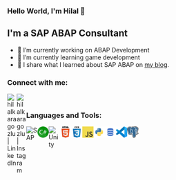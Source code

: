 ### Hello World, I'm Hilal 👋


## I'm a SAP ABAP Consultant 
- 🔭 I’m currently working on ABAP Development
- 🌱 I’m currently learning game development
- 📝  I share what I learned about SAP ABAP on [my blog].


### Connect with me:

[<img align="left" alt="hilalkaragozlu | LinkedIn" width="22px" src="https://velanovascular.com/wp-content/uploads/2020/06/LinkedIn.png" />][linkedin]
[<img align="left" alt="hilalkaragozlu | Instagram" width="22px" src="https://upload.wikimedia.org/wikipedia/commons/thumb/e/e7/Instagram_logo_2016.svg/1200px-Instagram_logo_2016.svg.png" />][instagram]
<br>

### Languages and Tools:

<img align="left" alt="SAP" width="26px" src="https://img.icons8.com/color/48/000000/sap.png"/>
<img align="left" alt="CSharp" width="26px" src="https://raw.githubusercontent.com/github/explore/80688e429a7d4ef2fca1e82350fe8e3517d3494d/topics/csharp/csharp.png" />
<img align="left" alt="Unity" width="26px" src="https://img.icons8.com/fluency/48/000000/unity.png"/>
<img align="left" alt="HTML5" width="26px" src="https://raw.githubusercontent.com/github/explore/80688e429a7d4ef2fca1e82350fe8e3517d3494d/topics/html/html.png" />
<img align="left" alt="CSS3" width="26px" src="https://raw.githubusercontent.com/github/explore/80688e429a7d4ef2fca1e82350fe8e3517d3494d/topics/css/css.png" />
<img align="left" alt="JavaScript" width="26px" src="https://raw.githubusercontent.com/github/explore/80688e429a7d4ef2fca1e82350fe8e3517d3494d/topics/javascript/javascript.png" />
<img align="left" alt="python" width="26px" src="https://raw.githubusercontent.com/github/explore/80688e429a7d4ef2fca1e82350fe8e3517d3494d/topics/python/python.png" />
<img align="left" alt="SQL" width="26px" src="https://raw.githubusercontent.com/github/explore/80688e429a7d4ef2fca1e82350fe8e3517d3494d/topics/sql/sql.png" />
<img align="left" alt="Visual Studio Code" width="26px" src="https://raw.githubusercontent.com/github/explore/80688e429a7d4ef2fca1e82350fe8e3517d3494d/topics/visual-studio-code/visual-studio-code.png" />
<img align="left" alt="postgreSQL" width="26px" src="https://raw.githubusercontent.com/github/explore/80688e429a7d4ef2fca1e82350fe8e3517d3494d/topics/postgresql/postgresql.png" />



<!-- BLOG-POST-LIST:START -->

<!-- BLOG-POST-LIST:END -->
[my blog]: https://sapabapteam.blogspot.com/?m=1
[instagram]: https://www.instagram.com/hilalkaragozlu/
[linkedin]: https://www.linkedin.com/in/hilal-deniz-karag%C3%B6zl%C3%BC-649b3a154/
[portfolio]: https://arsentieva.github.io/profile/

<!--
**xhkaragozlu/xhkaragozlu** is a ✨ _special_ ✨ repository because its `README.md` (this file) appears on your GitHub profile.

Here are some ideas to get you started:

- 🔭 I’m currently working on ...
- 🌱 I’m currently learning ...
- 👯 I’m looking to collaborate on ...
- 🤔 I’m looking for help with ...
- 💬 Ask me about ...
- 📫 How to reach me: ...
- 😄 Pronouns: ...
- ⚡ Fun fact: ...
-->
